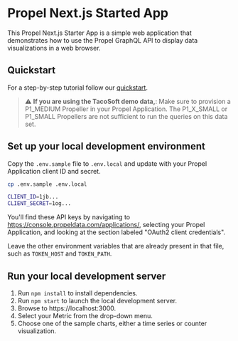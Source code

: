 # Propel Next.js Started App

This Propel Next.js Starter App is a simple web application that demonstrates how to use the Propel GraphQL API to display data visualizations in a web browser.

## Quickstart

For a step-by-step tutorial follow our [quickstart](https://www.propeldata.com/docs/quickstart).

> ⚠️ **If you are using the TacoSoft demo data,**: Make sure to provision a P1_MEDIUM Propeller in your Propel Application. The P1_X_SMALL or P1_SMALL Propellers are not sufficient to run the queries on this data set.

## Set up your local development environment

Copy the `.env.sample` file to `.env.local` and update with your Propel Application client ID and secret.

```bash
cp .env.sample .env.local
```

```bash
CLIENT_ID=1jb...
CLIENT_SECRET=1og...
```

You'll find these API keys by navigating to https://console.propeldata.com/applications/, selecting your Propel Application, and looking at the section labeled "OAuth2 client credentials".

Leave the other environment variables that are already present in that file, such as `TOKEN_HOST` and `TOKEN_PATH`.

## Run your local development server

1. Run `npm install` to install dependencies.
2. Run `npm start` to launch the local development server.
3. Browse to https://localhost:3000.
4. Select your Metric from the drop-down menu.
5. Choose one of the sample charts, either a time series or counter visualization.
